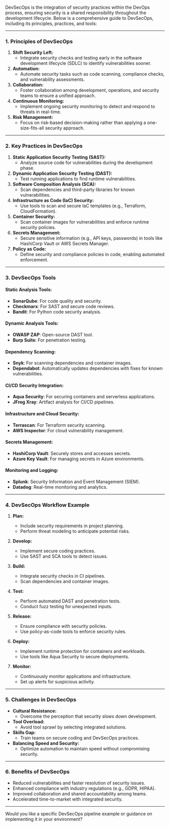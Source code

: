 DevSecOps is the integration of security practices within the DevOps process, ensuring security is a shared responsibility throughout the development lifecycle. Below is a comprehensive guide to DevSecOps, including its principles, practices, and tools:

---

### **1. Principles of DevSecOps**
1. **Shift Security Left:**
   - Integrate security checks and testing early in the software development lifecycle (SDLC) to identify vulnerabilities sooner.
2. **Automation:**
   - Automate security tasks such as code scanning, compliance checks, and vulnerability assessments.
3. **Collaboration:**
   - Foster collaboration among development, operations, and security teams to ensure a unified approach.
4. **Continuous Monitoring:**
   - Implement ongoing security monitoring to detect and respond to threats in real-time.
5. **Risk Management:**
   - Focus on risk-based decision-making rather than applying a one-size-fits-all security approach.

---

### **2. Key Practices in DevSecOps**
1. **Static Application Security Testing (SAST):**
   - Analyze source code for vulnerabilities during the development phase.
2. **Dynamic Application Security Testing (DAST):**
   - Test running applications to find runtime vulnerabilities.
3. **Software Composition Analysis (SCA):**
   - Scan dependencies and third-party libraries for known vulnerabilities.
4. **Infrastructure as Code (IaC) Security:**
   - Use tools to scan and secure IaC templates (e.g., Terraform, CloudFormation).
5. **Container Security:**
   - Scan container images for vulnerabilities and enforce runtime security policies.
6. **Secrets Management:**
   - Secure sensitive information (e.g., API keys, passwords) in tools like HashiCorp Vault or AWS Secrets Manager.
7. **Policy as Code:**
   - Define security and compliance policies in code, enabling automated enforcement.

---

### **3. DevSecOps Tools**
#### **Static Analysis Tools:**
   - **SonarQube**: For code quality and security.
   - **Checkmarx**: For SAST and secure code reviews.
   - **Bandit**: For Python code security analysis.

#### **Dynamic Analysis Tools:**
   - **OWASP ZAP**: Open-source DAST tool.
   - **Burp Suite**: For penetration testing.

#### **Dependency Scanning:**
   - **Snyk**: For scanning dependencies and container images.
   - **Dependabot**: Automatically updates dependencies with fixes for known vulnerabilities.

#### **CI/CD Security Integration:**
   - **Aqua Security**: For securing containers and serverless applications.
   - **JFrog Xray**: Artifact analysis for CI/CD pipelines.

#### **Infrastructure and Cloud Security:**
   - **Terrascan**: For Terraform security scanning.
   - **AWS Inspector**: For cloud vulnerability management.

#### **Secrets Management:**
   - **HashiCorp Vault**: Securely stores and accesses secrets.
   - **Azure Key Vault**: For managing secrets in Azure environments.

#### **Monitoring and Logging:**
   - **Splunk**: Security Information and Event Management (SIEM).
   - **Datadog**: Real-time monitoring and analytics.

---

### **4. DevSecOps Workflow Example**
1. **Plan:**
   - Include security requirements in project planning.
   - Perform threat modeling to anticipate potential risks.

2. **Develop:**
   - Implement secure coding practices.
   - Use SAST and SCA tools to detect issues.

3. **Build:**
   - Integrate security checks in CI pipelines.
   - Scan dependencies and container images.

4. **Test:**
   - Perform automated DAST and penetration tests.
   - Conduct fuzz testing for unexpected inputs.

5. **Release:**
   - Ensure compliance with security policies.
   - Use policy-as-code tools to enforce security rules.

6. **Deploy:**
   - Implement runtime protection for containers and workloads.
   - Use tools like Aqua Security to secure deployments.

7. **Monitor:**
   - Continuously monitor applications and infrastructure.
   - Set up alerts for suspicious activity.

---

### **5. Challenges in DevSecOps**
- **Cultural Resistance:**
   - Overcome the perception that security slows down development.
- **Tool Overload:**
   - Avoid tool sprawl by selecting integrated solutions.
- **Skills Gap:**
   - Train teams on secure coding and DevSecOps practices.
- **Balancing Speed and Security:**
   - Optimize automation to maintain speed without compromising security.

---

### **6. Benefits of DevSecOps**
- Reduced vulnerabilities and faster resolution of security issues.
- Enhanced compliance with industry regulations (e.g., GDPR, HIPAA).
- Improved collaboration and shared accountability among teams.
- Accelerated time-to-market with integrated security.

---

Would you like a specific DevSecOps pipeline example or guidance on implementing it in your environment?

